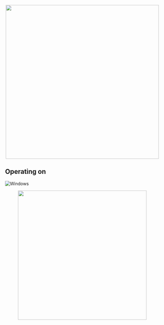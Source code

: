 <p align="center">
  <img width="500" height="500" src="https://i.imgur.com/9rySZc9.png">
</p>


## Operating on
![Windows](https://img.shields.io/badge/Windows-0078D6?style=for-the-badge&logo=windows&logoColor=white)

<p align="center"> 
 <a href=https://github.com/TonyCapon3><img width="420" src=https://github-readme-stats.vercel.app/api?username=TonyCapon3&count_private=true&show_icons=true&title_color=080808&text_color=3d3d3d&icon_color=0f0f0f&hide_border=true&bg_color=f0f0f0&layout=compact&hide_title=false&hide_rank=false><a>
</p>
